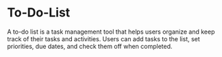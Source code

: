 # To-Do-List
A to-do list is a task management tool that helps users organize and keep track of their tasks and activities.  Users can add tasks to the list, set priorities, due dates, and check them off when completed.
